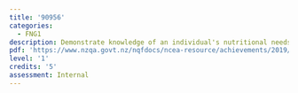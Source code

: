 ```yaml
---
title: '90956'
categories:
  - FNG1
description: Demonstrate knowledge of an individual's nutritional needs
pdf: 'https://www.nzqa.govt.nz/nqfdocs/ncea-resource/achievements/2019/as90956.pdf'
level: '1'
credits: '5'
assessment: Internal
---
```


